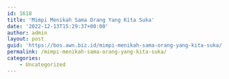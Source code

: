 ```yaml
---
id: 1618
title: 'Mimpi Menikah Sama Orang Yang Kita Suka'
date: '2022-12-13T15:29:37+00:00'
author: admin
layout: post
guid: 'https://bos.awn.biz.id/mimpi-menikah-sama-orang-yang-kita-suka/'
permalink: /mimpi-menikah-sama-orang-yang-kita-suka/
categories:
    - Uncategorized
---
```


